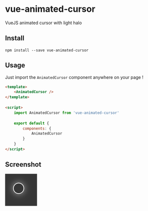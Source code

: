 # vue-animated-cursor
VueJS animated cursor with light halo

## Install
```shell
npm install --save vue-animated-cursor
```

## Usage
Just import the `AnimatedCursor` component anywhere on your page !

```html
<template>
    <AnimatedCursor />
</template>

<script>
	import AnimatedCursor from 'vue-animated-cursor'

	export default {
		components: {
			AnimatedCursor
		}
	}
</script>
```

## Screenshot
![enter image description here](docs/img/animated-cursor.png)
